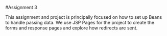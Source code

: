 #Assignment 3

This assignment and project is principally focused on how to set up Beans to handle passing data.  We use JSP Pages for the project to create the forms and response pages and explore how redirects are sent.

